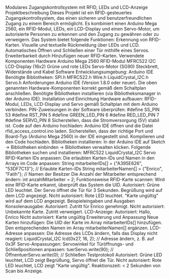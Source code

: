 Modulares Zugangskontrollsystem mit RFID, LEDs und LCD-Anzeige
Projektbeschreibung
Dieses Projekt ist ein RFID-gesteuertes Zugangskontrollsystem, das einen sicheren und benutzerfreundlichen Zugang zu einem Bereich ermöglicht. Es kombiniert einen Arduino Mega 2560, ein RFID-Modul, LEDs, ein LCD-Display und einen Servo-Motor, um autorisierte Personen zu erkennen und den Zugang zu gewähren oder zu verweigern.
Das System bietet folgende Funktionen:
Erkennung von RFID-Karten.
Visuelle und textuelle Rückmeldung über LEDs und LCD.
Automatisches Öffnen und Schließen einer Tür mithilfe eines Servos.
Erweiterbarkeit durch Hinzufügen neuer RFID-Karten.
Verwendete Komponenten
Hardware
Arduino Mega 2560
RFID-Modul MFRC522
I2C LCD-Display (16x2)
Grüne und rote LEDs
Servo-Motor (SG90)
Steckbrett, Widerstände und Kabel
Software
Entwicklungsumgebung: Arduino IDE
Benötigte Bibliotheken:
SPI.h
MFRC522.h
Wire.h
LiquidCrystal_I2C.h
Servo.h
Anforderungen
Arduino IDE (Version 1.8.0 oder neuer).
Die oben genannten Hardware-Komponenten korrekt gemäß dem Schaltplan anschließen.
Benötigte Bibliotheken installieren (via Bibliotheksmanager in der Arduino IDE).
Installation und Einrichtung
Hardware aufbauen:
RFID-Modul, LEDs, LCD-Display und Servo gemäß Schaltplan mit dem Arduino verbinden.
PIN-Zuweisungen in der Software überprüfen:
#define SS_PIN 53
#define RST_PIN 5
#define GREEN_LED_PIN 6
#define RED_LED_PIN 7
#define SERVO_PIN 8
Sicherstellen, dass die Stromversorgung (5V) stabil ist.
Code auf den Arduino hochladen:
Arduino IDE öffnen und die Datei rfid_access_control.ino laden.
Sicherstellen, dass der richtige Port und Board-Typ (Arduino Mega 2560) in der IDE eingestellt sind.
Kompilieren und den Code hochladen.
Bibliotheken installieren:
In der Arduino IDE auf Sketch -> Bibliotheken einbinden -> Bibliotheken verwalten klicken.
Folgende Bibliotheken suchen und installieren:
MFRC522
LiquidCrystal_I2C
Servo
RFID-Karten IDs anpassen:
Die erlaubten Karten-IDs und Namen in den Arrays im Code anpassen:
String mitarbeiterIDs[] = {"A395E626", "53DF7C13"}; // Erlaubte Karten-IDs
String mitarbeiterNamen[] = {"Enrico", "Fatih"};    // Namen der Besitzer
Die Anzahl der Mitarbeiter entsprechend ändern:
int anzahlMitarbeiter = 2;
Funktionsweise
RFID-Karte scannen:
Wird eine RFID-Karte erkannt, überprüft das System die UID.
Autorisiert:
Grüne LED leuchtet.
Der Servo öffnet die Tür für 3 Sekunden.
Begrüßung wird auf dem LCD angezeigt.
Nicht autorisiert:
Rote LED leuchtet.
"Karte ungültig" wird auf dem LCD angezeigt.
Beispieleingaben und Ausgaben
Konsolenausgabe:
Autorisiert:
Zutritt für Enrico genehmigt.
Nicht autorisiert:
Unbekannte Karte. Zutritt verweigert.
LCD-Anzeige:
Autorisiert:
Hallo, Enrico
Nicht autorisiert:
Karte ungültig
Erweiterung und Anpassung
Neue Karten hinzufügen:
Die UID der Karte im Array mitarbeiterIDs[] hinzufügen.
Den entsprechenden Namen im Array mitarbeiterNamen[] ergänzen.
LCD-Adresse anpassen:
Die Adresse des LCDs ändern, falls das Display nicht reagiert:
LiquidCrystal_I2C lcd(0x27, 16, 2); // Adresse ändern, z. B. auf 0x3F
Servo-Anpassungen:
Servowinkel für Türöffnungs- und Schließpositionen anpassen:
tuerServo.write(90);  // ÖffnentuerServo.write(0);   // Schließen
Testprotokoll
Autorisiert:
Grüne LED leuchtet, LCD zeigt Begrüßung, Servo öffnet die Tür.
Nicht autorisiert:
Rote LED leuchtet, LCD zeigt "Karte ungültig".
Reaktionszeit:
< 2 Sekunden von Scan bis Anzeige.

